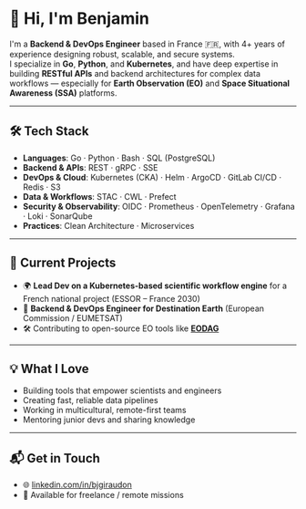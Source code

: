 # 👋 Hi, I'm Benjamin

I'm a **Backend & DevOps Engineer** based in France 🇫🇷, with 4+ years of experience designing robust, scalable, and secure systems.  
I specialize in **Go**, **Python**, and **Kubernetes**, and have deep expertise in building **RESTful APIs** and backend architectures for complex data workflows — especially for **Earth Observation (EO)** and **Space Situational Awareness (SSA)** platforms.

---

## 🛠 Tech Stack

- **Languages**: Go · Python · Bash · SQL (PostgreSQL)
- **Backend & APIs**: REST · gRPC · SSE
- **DevOps & Cloud**: Kubernetes (CKA) · Helm · ArgoCD · GitLab CI/CD · Redis · S3
- **Data & Workflows**: STAC · CWL · Prefect
- **Security & Observability**: OIDC · Prometheus · OpenTelemetry · Grafana · Loki · SonarQube
- **Practices**: Clean Architecture · Microservices

---

## 🔭 Current Projects

- 🌍 **Lead Dev on a Kubernetes-based scientific workflow engine** for a French national project (ESSOR – France 2030)
- 🚀 **Backend & DevOps Engineer for Destination Earth** (European Commission / EUMETSAT)
- 🛠 Contributing to open-source EO tools like [**EODAG**](http://github.com/CS-SI/eodag)

---

## 💡 What I Love

- Building tools that empower scientists and engineers
- Creating fast, reliable data pipelines
- Working in multicultural, remote-first teams
- Mentoring junior devs and sharing knowledge

---

## 📬 Get in Touch

- 🌐 [linkedin.com/in/bjgiraudon](https://www.linkedin.com/in/bjgiraudon)  
- 💼 Available for freelance / remote missions

